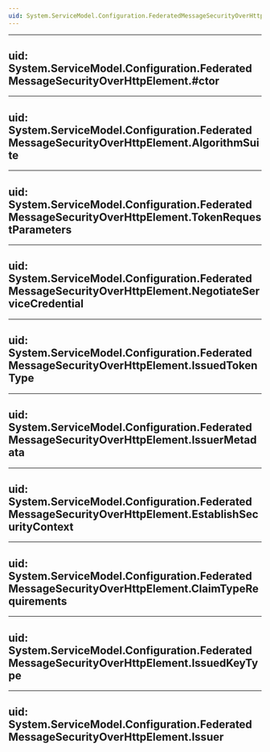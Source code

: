 ```yaml
---
uid: System.ServiceModel.Configuration.FederatedMessageSecurityOverHttpElement
---
```


---
uid: System.ServiceModel.Configuration.FederatedMessageSecurityOverHttpElement.#ctor
---

---
uid: System.ServiceModel.Configuration.FederatedMessageSecurityOverHttpElement.AlgorithmSuite
---

---
uid: System.ServiceModel.Configuration.FederatedMessageSecurityOverHttpElement.TokenRequestParameters
---

---
uid: System.ServiceModel.Configuration.FederatedMessageSecurityOverHttpElement.NegotiateServiceCredential
---

---
uid: System.ServiceModel.Configuration.FederatedMessageSecurityOverHttpElement.IssuedTokenType
---

---
uid: System.ServiceModel.Configuration.FederatedMessageSecurityOverHttpElement.IssuerMetadata
---

---
uid: System.ServiceModel.Configuration.FederatedMessageSecurityOverHttpElement.EstablishSecurityContext
---

---
uid: System.ServiceModel.Configuration.FederatedMessageSecurityOverHttpElement.ClaimTypeRequirements
---

---
uid: System.ServiceModel.Configuration.FederatedMessageSecurityOverHttpElement.IssuedKeyType
---

---
uid: System.ServiceModel.Configuration.FederatedMessageSecurityOverHttpElement.Issuer
---
